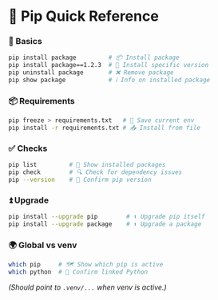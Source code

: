 
# 🐍 Pip Quick Reference  

### 🔧 Basics  
```bash
pip install package         # 📦 Install package
pip install package==1.2.3  # 📌 Install specific version
pip uninstall package       # ❌ Remove package
pip show package            # ℹ️ Info on installed package
```

### 📦 Requirements  
```bash
pip freeze > requirements.txt   # 📝 Save current env
pip install -r requirements.txt # 📥 Install from file
```

### ✅ Checks  
```bash
pip list         # 📃 Show installed packages
pip check        # 🔍 Check for dependency issues
pip --version    # 🔢 Confirm pip version
```

### ⏫ Upgrade  
```bash
pip install --upgrade pip        # ⬆️ Upgrade pip itself
pip install --upgrade package    # ⬆️ Upgrade a package
```

### 🌍 Global vs venv  
```bash
which pip     # 🗺️ Show which pip is active
which python  # 🐍 Confirm linked Python
```
*(Should point to `.venv/...` when venv is active.)*  
